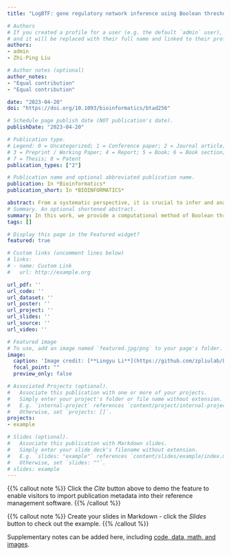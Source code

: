 ```yaml
---
title: "LogBTF: gene regulatory network inference using Boolean threshold network model from single-cell gene expression data "

# Authors
# If you created a profile for a user (e.g. the default `admin` user), write the username (folder name) here 
# and it will be replaced with their full name and linked to their profile.
authors:
- admin
- Zhi-Ping Liu

# Author notes (optional)
author_notes:
- "Equal contribution"
- "Equal contribution"

date: "2023-04-20"
doi: "https://doi.org/10.1093/bioinformatics/btad256"

# Schedule page publish date (NOT publication's date).
publishDate: "2023-04-20"

# Publication type.
# Legend: 0 = Uncategorized; 1 = Conference paper; 2 = Journal article;
# 3 = Preprint / Working Paper; 4 = Report; 5 = Book; 6 = Book section;
# 7 = Thesis; 8 = Patent
publication_types: ["2"]

# Publication name and optional abbreviated publication name.
publication: In *Bioinformatics*
publication_short: In *BIOINFORMATICS*

abstract: From a systematic perspective, it is crucial to infer and analyze gene regulatory network (GRN) from high-throughput single-cell RNA sequencing data. However, most existing GRN inference methods mainly focus on the network topology, only few of them consider how to explicitly describe the updated logic rules of regulation in GRNs to obtain their dynamics. Moreover, some inference methods also fail to deal with the over-fitting problem caused by the noise in time series data. In this article, we propose a novel embedded Boolean threshold network method called LogBTF, which effectively infers GRN by integrating regularized logistic regression and Boolean threshold function. First, the continuous gene expression values are converted into Boolean values and the elastic net regression model is adopted to fit the binarized time series data. Then, the estimated regression coefficients are applied to represent the unknown Boolean threshold function of the candidate Boolean threshold network as the dynamical equations. To overcome the multi-collinearity and over-fitting problems, a new and effective approach is designed to optimize the network topology by adding a perturbation design matrix to the input data and thereafter setting sufficiently small elements of the output coefficient vector to zeros. In addition, the cross-validation procedure is implemented into the Boolean threshold network model framework to strengthen the inference capability. Finally, extensive experiments on one simulated Boolean value dataset, dozens of simulation datasets, and three real single-cell RNA sequencing datasets demonstrate that the LogBTF method can infer GRNs from time series data more accurately than some other alternative methods for GRN inference. The source data and code are available at https://github.com/zpliulab/LogBTF.
# Summary. An optional shortened abstract.
summary: In this work, we provide a computational method of Boolean threshold network (LogBTF) method for gene regulatory network inference from single-cell expression data. 
tags: []

# Display this page in the Featured widget?
featured: true

# Custom links (uncomment lines below)
# links:
# - name: Custom Link
#   url: http://example.org

url_pdf: ''
url_code: ''
url_dataset: ''
url_poster: ''
url_project: ''
url_slides: ''
url_source: ''
url_video: ''

# Featured image
# To use, add an image named `featured.jpg/png` to your page's folder. 
image:
  caption: 'Image credit: [**Lingyu Li**](https://github.com/zpliulab/LogBTF/blob/main/Data/framework.png)'
  focal_point: ""
  preview_only: false

# Associated Projects (optional).
#   Associate this publication with one or more of your projects.
#   Simply enter your project's folder or file name without extension.
#   E.g. `internal-project` references `content/project/internal-project/index.md`.
#   Otherwise, set `projects: []`.
projects:
- example

# Slides (optional).
#   Associate this publication with Markdown slides.
#   Simply enter your slide deck's filename without extension.
#   E.g. `slides: "example"` references `content/slides/example/index.md`.
#   Otherwise, set `slides: ""`.
# slides: example
---
```


{{% callout note %}}
Click the *Cite* button above to demo the feature to enable visitors to import publication metadata into their reference management software.
{{% /callout %}}

{{% callout note %}}
Create your slides in Markdown - click the *Slides* button to check out the example.
{{% /callout %}}

Supplementary notes can be added here, including [code, data, math, and images](https://github.com/zpliulab/LogBTF).
